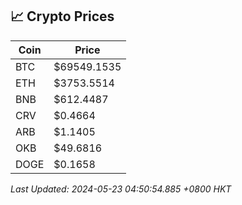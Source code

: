 ## 📈 Crypto Prices

| Coin | Price |
| ---- | ----- |
| BTC | $69549.1535 |
| ETH | $3753.5514 |
| BNB | $612.4487 |
| CRV | $0.4664 |
| ARB | $1.1405 |
| OKB | $49.6816 |
| DOGE | $0.1658 |

_Last Updated: 2024-05-23 04:50:54.885 +0800 HKT_